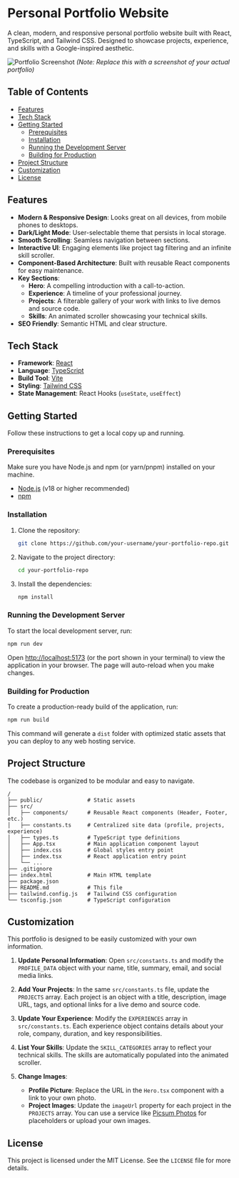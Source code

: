 # Personal Portfolio Website

A clean, modern, and responsive personal portfolio website built with React, TypeScript, and Tailwind CSS. Designed to showcase projects, experience, and skills with a Google-inspired aesthetic.

![Portfolio Screenshot](https://picsum.photos/seed/portfolio-screenshot/1200/600)
*(Note: Replace this with a screenshot of your actual portfolio)*

## Table of Contents

- [Features](#features)
- [Tech Stack](#tech-stack)
- [Getting Started](#getting-started)
  - [Prerequisites](#prerequisites)
  - [Installation](#installation)
  - [Running the Development Server](#running-the-development-server)
  - [Building for Production](#building-for-production)
- [Project Structure](#project-structure)
- [Customization](#customization)
- [License](#license)

## Features

- **Modern & Responsive Design**: Looks great on all devices, from mobile phones to desktops.
- **Dark/Light Mode**: User-selectable theme that persists in local storage.
- **Smooth Scrolling**: Seamless navigation between sections.
- **Interactive UI**: Engaging elements like project tag filtering and an infinite skill scroller.
- **Component-Based Architecture**: Built with reusable React components for easy maintenance.
- **Key Sections**:
  - **Hero**: A compelling introduction with a call-to-action.
  - **Experience**: A timeline of your professional journey.
  - **Projects**: A filterable gallery of your work with links to live demos and source code.
  - **Skills**: An animated scroller showcasing your technical skills.
- **SEO Friendly**: Semantic HTML and clear structure.

## Tech Stack

- **Framework**: [React](https://reactjs.org/)
- **Language**: [TypeScript](https://www.typescriptlang.org/)
- **Build Tool**: [Vite](https://vitejs.dev/)
- **Styling**: [Tailwind CSS](https://tailwindcss.com/)
- **State Management**: React Hooks (`useState`, `useEffect`)

## Getting Started

Follow these instructions to get a local copy up and running.

### Prerequisites

Make sure you have Node.js and npm (or yarn/pnpm) installed on your machine.
- [Node.js](https://nodejs.org/) (v18 or higher recommended)
- [npm](https://www.npmjs.com/get-npm)

### Installation

1. Clone the repository:
   ```bash
   git clone https://github.com/your-username/your-portfolio-repo.git
   ```
2. Navigate to the project directory:
   ```bash
   cd your-portfolio-repo
   ```
3. Install the dependencies:
   ```bash
   npm install
   ```

### Running the Development Server

To start the local development server, run:
```bash
npm run dev
```
Open [http://localhost:5173](http://localhost:5173) (or the port shown in your terminal) to view the application in your browser. The page will auto-reload when you make changes.

### Building for Production

To create a production-ready build of the application, run:
```bash
npm run build
```
This command will generate a `dist` folder with optimized static assets that you can deploy to any web hosting service.

## Project Structure

The codebase is organized to be modular and easy to navigate.

```
/
├── public/              # Static assets
├── src/
│   ├── components/      # Reusable React components (Header, Footer, etc.)
│   ├── constants.ts     # Centralized site data (profile, projects, experience)
│   ├── types.ts         # TypeScript type definitions
│   ├── App.tsx          # Main application component layout
│   ├── index.css        # Global styles entry point
│   ├── index.tsx        # React application entry point
│   └── ...
├── .gitignore
├── index.html           # Main HTML template
├── package.json
├── README.md            # This file
├── tailwind.config.js   # Tailwind CSS configuration
└── tsconfig.json        # TypeScript configuration
```

## Customization

This portfolio is designed to be easily customized with your own information.

1.  **Update Personal Information**:
    Open `src/constants.ts` and modify the `PROFILE_DATA` object with your name, title, summary, email, and social media links.

2.  **Add Your Projects**:
    In the same `src/constants.ts` file, update the `PROJECTS` array. Each project is an object with a title, description, image URL, tags, and optional links for a live demo and source code.

3.  **Update Your Experience**:
    Modify the `EXPERIENCES` array in `src/constants.ts`. Each experience object contains details about your role, company, duration, and key responsibilities.

4.  **List Your Skills**:
    Update the `SKILL_CATEGORIES` array to reflect your technical skills. The skills are automatically populated into the animated scroller.

5.  **Change Images**:
    - **Profile Picture**: Replace the URL in the `Hero.tsx` component with a link to your own photo.
    - **Project Images**: Update the `imageUrl` property for each project in the `PROJECTS` array. You can use a service like [Picsum Photos](https://picsum.photos/) for placeholders or upload your own images.

## License

This project is licensed under the MIT License. See the `LICENSE` file for more details.
